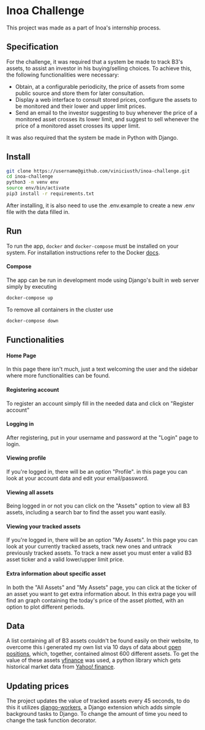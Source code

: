 # Inoa Challenge
This project was made as a part of Inoa's internship process.
## Specification
For the challenge, it was required that a system be made to track B3's assets, to assist an investor in his buying/selling choices. To achieve this, the following functionalities were necessary:
- Obtain, at a configurable periodicity, the price of assets from some public source and store them for later consultation.
- Display a web interface to consult stored prices, configure the assets to be monitored and their lower and upper limit prices.
- Send an email to the investor suggesting to buy whenever the price of a monitored asset crosses its lower limit, and suggest to sell whenever the price of a monitored asset crosses its upper limit.

It was also required that the system be made in Python with Django.

## Install


```bash
git clone https://username@github.com/viniciusth/inoa-challenge.git
cd inoa-challenge
python3 -m venv env
source env/bin/activate
pip3 install -r requirements.txt
```

After installing, it is also need to use the .env.example to create a new .env file with the data filled in.

## Run

To run the app, `docker` and `docker-compose` must be installed on your system. For installation
instructions refer to the Docker [docs](https://docs.docker.com/compose/install/). 

#### Compose
The app can be run in development mode using Django's built in web server simply by executing

```bash
docker-compose up
```

To remove all containers in the cluster use

```bash
docker-compose down
```

## Functionalities
#### Home Page
In this page there isn't much, just a text welcoming the user and the sidebar where more functionalities can be found.
#### Registering account
To register an account simply fill in the needed data and click on "Register account"
#### Logging in
After registering, put in your username and password at the "Login" page to login.
#### Viewing profile
If you're logged in, there will be an option "Profile". in this page you can look at your account data and edit your email/password. 
#### Viewing all assets
Being logged in or not you can click on the "Assets" option to view all B3 assets, including a search bar to find the asset you want easily.
#### Viewing your tracked assets
If you're logged in, there will be an option "My Assets". In this page you can look at your currently tracked assets, track new ones and untrack previously tracked assets. To track a new asset you must enter a valid B3 asset ticker and a valid lower/upper limit price.
#### Extra information about specific asset
In both the "All Assets" and "My Assets" page, you can click at the ticker of an asset you want to get extra information about. In this extra page you will find an graph containing the today's price of the asset plotted, with an option to plot different periods. 
## Data
A list containing all of B3 assets couldn't be found easily on their website, to overcome this i generated my own list via 10 days of data about [open positions](http://www.b3.com.br/pt_br/market-data-e-indices/servicos-de-dados/market-data/consultas/boletim-diario/arquivos-para-download/), which, together, contained almost 600 different assets. To get the value of these assets [yfinance](https://pypi.org/project/yfinance/) was used, a python library which gets historical market data from [Yahoo! finance](https://finance.yahoo.com/).
## Updating prices
The project updates the value of tracked assets every 45 seconds, to do this it utilizes [django-workers](https://pypi.org/project/django-workers/), a Django extension which adds simple background tasks to Django. To change the amount of time you need to change the task function decorator.
